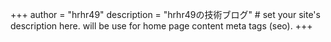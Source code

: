 +++
author = "hrhr49"
description = "hrhr49の技術ブログ" # set your site's description here. will be use for home page content meta tags (seo).
+++
